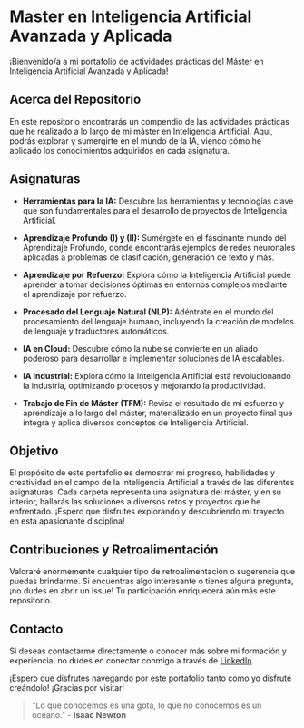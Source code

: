 # Master en Inteligencia Artificial Avanzada y Aplicada

¡Bienvenido/a a mi portafolio de actividades prácticas del Máster en Inteligencia Artificial Avanzada y Aplicada!

## Acerca del Repositorio

En este repositorio encontrarás un compendio de las actividades prácticas que he realizado a lo largo de mi máster en Inteligencia Artificial. Aquí, podrás explorar y sumergirte en el mundo de la IA, viendo cómo he aplicado los conocimientos adquiridos en cada asignatura.

## Asignaturas 

- **Herramientas para la IA:** Descubre las herramientas y tecnologías clave que son fundamentales para el desarrollo de proyectos de Inteligencia Artificial.

- **Aprendizaje Profundo (I) y (II):** Sumérgete en el fascinante mundo del Aprendizaje Profundo, donde encontrarás ejemplos de redes neuronales aplicadas a problemas de clasificación, generación de texto y más.

- **Aprendizaje por Refuerzo:** Explora cómo la Inteligencia Artificial puede aprender a tomar decisiones óptimas en entornos complejos mediante el aprendizaje por refuerzo.

- **Procesado del Lenguaje Natural (NLP):** Adéntrate en el mundo del procesamiento del lenguaje humano, incluyendo la creación de modelos de lenguaje y traductores automáticos.

- **IA en Cloud:** Descubre cómo la nube se convierte en un aliado poderoso para desarrollar e implementar soluciones de IA escalables.

- **IA Industrial:** Explora cómo la Inteligencia Artificial está revolucionando la industria, optimizando procesos y mejorando la productividad.

- **Trabajo de Fin de Máster (TFM):** Revisa el resultado de mi esfuerzo y aprendizaje a lo largo del máster, materializado en un proyecto final que integra y aplica diversos conceptos de Inteligencia Artificial.

## Objetivo

El propósito de este portafolio es demostrar mi progreso, habilidades y creatividad en el campo de la Inteligencia Artificial a través de las diferentes asignaturas. Cada carpeta representa una asignatura del máster, y en su interior, hallarás las soluciones a diversos retos y proyectos que he enfrentado. ¡Espero que disfrutes explorando y descubriendo mi trayecto en esta apasionante disciplina!

## Contribuciones y Retroalimentación

Valoraré enormemente cualquier tipo de retroalimentación o sugerencia que puedas brindarme. Si encuentras algo interesante o tienes alguna pregunta, ¡no dudes en abrir un issue! Tu participación enriquecerá aún más este repositorio.

## Contacto

Si deseas contactarme directamente o conocer más sobre mi formación y experiencia, no dudes en conectar conmigo a través de [LinkedIn](https://www.linkedin.com/in/borja-esteve-data-scientist/).

¡Espero que disfrutes navegando por este portafolio tanto como yo disfruté creándolo! ¡Gracias por visitar!

> "Lo que conocemos es una gota, lo que no conocemos es un océano." - **Isaac Newton**




